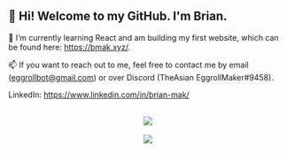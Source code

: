 ## 👋 Hi! Welcome to my GitHub. I'm Brian.

🌱 I’m currently learning React and am building my first website, which can be found here: https://bmak.xyz/.

📫 If you want to reach out to me, feel free to contact me by email (eggrollbot@gmail.com) or over Discord (TheAsian EggrollMaker#9458).

LinkedIn: https://www.linkedin.com/in/brian-mak/

<p align="center">
  <br>
  <img src="https://github-readme-stats.vercel.app/api?username=eggroll-bot&count_private=true&show_icons=true&theme=dark">
  <br>
  <br>
  <img src="https://github-readme-stats.vercel.app/api/top-langs/?username=eggroll-bot&langs_count=10&theme=dark">
</p>
